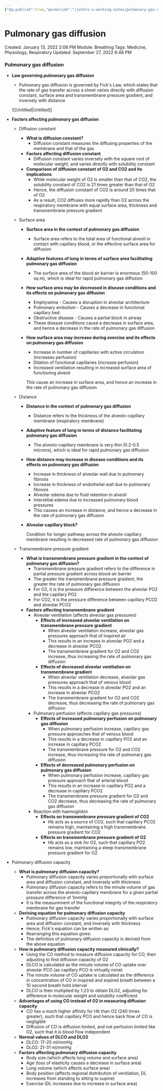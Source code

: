 ```yaml
---
{"dg-publish":true,"permalink":"/jethro-s-working-notes/pulmonary-gas-diffusion/","dgPassFrontmatter":true}
---
```



# Pulmonary gas diffusion

Created: January 13, 2022 2:08 PM
Module: Breathing
Tags: Medicine, Physiology, Respiratory
Updated: September 27, 2022 6:48 PM

### Pulmonary gas diffusion

- **Law governing pulmonary gas diffusion**
    - Pulmonary gas diffusion is governed by Fick's Law, which states that the rate of gas transfer across a sheet varies directly with diffusion constant, surface area and transmembrane pressure gradient, and inversely with distance
    
    ![[Untitled\|Untitled]]
    
- **Factors affecting pulmonary gas diffusion**
    - Diffusion constant
        - **What is diffusion constant?**
            - Diffusion constant measures the diffusing properties of the membrane and that of the gas
        - **Factors affecting diffusion constant**
            - Diffusion constant varies inversely with the square root of molecular weight, and varies directly with solubility constant
        - **Comparison of diffusion constant of O2 and CO2 and its implications**
            - While molecular weight of O2 is smaller than that of CO2, the solubility constant of CO2 is 21 times greater than that of O2
            - Hence, the diffusion constant of CO2 is around 20 times that of O2
            - As a result, CO2 diffuses more rapidly than O2 across the respiratory membrane with equal surface area, thickness and transmembrane pressure gradient
    - Surface area
        - **Surface area in the context of pulmonary gas diffusion**
            - Surface area refers to the total area of functional alveoli in contact with capillary blood, or the effective surface area for diffusion
        - **Adaptive features of lung in terms of surface area facilitating pulmonary gas diffusion**
            - The surface area of the blood air barrier is enormous (50-100 sq m), which is ideal for rapid pulmonary gas diffusion
        - **How surface area may be decreased in disease conditions and its effects on pulmonary gas diffusion**
            - Emphysema - Causes a disruption in alveolar architecture
            - Pulmonary embolism - Causes a decrease in functional capillary bed
            - Obstructive disease - Causes a partial block in airway
            - These disease conditions cause a decrease in surface area, and hence a decrease in the rate of pulmonary gas diffusion
        - **How surface area may increase during exercise and its effects on pulmonary gas diffusion**
            - Increase in number of capillaries with active circulation (increases perfusion)
            - Dilation of functional capillaries (increase perfusion)
            - Increased ventilation resulting in increased surface area of functioning alveoli
            
            This cause an increase in surface area, and hence an increase in the rate of pulmonary gas diffusion
            
    - Distance
        - **Distance in the context of pulmonary gas diffusion**
            - Distance refers to the thickness of the alveolo-capillary membrane (respiratory membrane)
        - **Adaptive feature of lung in terms of distance facilitating pulmonary gas diffusion**
            - The alveolo-capillary membrane is very thin (0.2-0.5 microns), which is ideal for rapid pulmonary gas diffusion
        - **How distance may increase in disease conditions and its effects on pulmonary gas diffusion**
            - Increase in thickness of alveolar wall due to pulmonary fibrosis
            - Increase in thickness of endothelial wall due to pulmonary fibrosis
            - Alveolar edema due to fluid retention in alveoli
            - Interstitial edema due to increased pulmonary blood pressures
            - This causes an increase in distance, and hence a decrease in the rate of pulmonary gas diffusion
        - **Alveolar capillary block?**
            
            Condition for longer pathway across the alveolo-capillary membrane resulting in decreased rate of pulmonary gas diffusion
            
    - Transmembrane pressure gradient
        - **What is transmembrane pressure gradient in the context of pulmonary gas diffusion?**
            - Transmembrane pressure gradient refers to the difference in partial pressure gradient across blood-air barrier
            - The greater the transmembrane pressure gradient, the greater the rate of pulmonary gas diffusion
            - For O2, it is the pressure difference between the alveolar PO2 and the capillary PO2
            - For CO2, it is the pressure difference between capillary PCO2 and alveolar PCO2
        - **Factors affecting transmembrane gradient**
            - Alveolar ventilation (affects alveolar gas pressures)
                - **Effects of increased alveolar ventilation on transmembrane pressure gradient**
                    - When alveolar ventilation increase, alveolar gas pressures approach that of inspired air
                    - This results in an increase in alveolar PO2 and a decrease in alveolar PCO2
                    - The transmembrane gradient for O2 and CO2 increase, thus increasing the rate of pulmonary gas diffusion
                - **Effects of decreased alveolar ventilation on transmembrane gradien**t
                    - When alveolar ventilation decrease, alveolar gas pressures approach that of venous blood
                    - This results in a decrease in alveolar PO2 and an increase in alveolar PCO2
                    - The transmembrane gradient for O2 and CO2 decrease, thus decreasing the rate of pulmonary gas diffusion
            - Pulmonary perfusion (affects capillary gas pressures)
                - **Effects of increased pulmonary perfusion on pulmonary gas diffusion**
                    - When pulmonary perfusion increase, capillary gas pressure approaches that of venous blood
                    - This results in a decrease in capillary PO2 and an increase in capillary PCO2
                    - The transmembrane pressure for O2 and CO2 increase, thus increasing the rate of pulmonary gas diffusion
                - **Effects of decreased pulmonary perfusion on pulmonary gas diffusion**
                    - When pulmonary perfusion increase, capillary gas pressure approach that of arterial blood
                    - This results in an increase in capillary PO2 and a decrease in capillary PCO2
                    - The transmembrane pressure gradient for O2 and CO2 decrease, thus decreasing the rate of pulmonary gas diffusion
            - Reaction with haemoglobin
                - **Effects on transmembrane pressure gradient of CO2**
                    - Hb acts as a source of CO2, such that capillary PCO2 remains high, maintaining a high transmembrane pressure gradient for CO2
                - **Effects on transmembrane pressure gradient of O2**
                    - Hb acts as a sink for O2, such that capillary PO2 remains low, maintaining a steep transmembrane pressure gradient for O2
- Pulmonary diffusion capacity
    - **What is pulmonary diffusion capacity?**
        - Pulmonary diffusion capacity varies proportionally with surface area and diffusion constant, and inversely with thickness
        - Pulmonary diffusion capacity refers to the minute volume of gas transfer across the alveolo-capillary membrane for a given partial pressure difference of 1mmHg
        - It is the measurement of the functional integrity of the respiratory membrane for gas transfer
    - **Deriving equation for pulmonary diffusion capacity**
        - Pulmonary diffusion capacity varies proportionally with surface area and diffusion constant, and inversely with thickness
        - Hence, Fick's equation can be written as:
        - Rearranging this equation gives:
        - The definition of pulmonary diffusion capacity is derived from the above equation
    - **How is pulmonary diffusion capacity measured clinically?**
        - Using the CO method to measure diffusion capacity for CO, then adjusting to find diffusion capacity of O2
        - DLCO is calculated as the minute volume of CO uptake over alveolar PCO (as capillary PCO is virtually none)
        - The minute volume of CO uptake is calculated as the difference in concentration of CO in inspired and expired breath between a 10 second breath hold interval
        - DLCO is then multiplied by 1.23 to obtain DLO2, adjusting for difference in molecular weight and solubility coefficient
    - **Advantages of using CO instead of O2 in measuring diffusion capacity**
        - CO has a much higher affinity for Hb than O2 (240 times greater), such that capillary PCO and hence back flow of CO is negligible
        - Diffusion of CO is diffusion limited, and not perfusion limited like O2, such that it is blood flow independent
    - **Normal values of DLCO and DLO2**
        - DLCO: 17-25 ml/mmHg
        - DLO2: 21-31 ml/mmHg
    - **Factors affecting pulmonary diffusion capacity**
        - Body size (which affects lung volume and surface area)
        - Age (loss of elasticity causes a decrease in surface area)
        - Lung volume (which affects surface area)
        - Body position (affects regional distribution of ventilation, DL increases from standing to sitting to supine)
        - Exercise (DL increases due to increase in surface area)